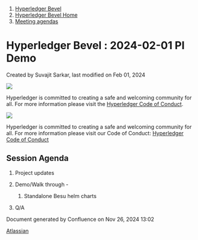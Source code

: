 1. [Hyperledger Bevel](index.html)
2. [Hyperledger Bevel Home](Hyperledger-Bevel-Home_21954565.html)
3. [Meeting agendas](Meeting-agendas_21960978.html)

# Hyperledger Bevel : 2024-02-01 PI Demo

Created by Suvajit Sarkar, last modified on Feb 01, 2024

![](https://wiki.hyperledger.org/download/attachments/2392771/welcome.png?version=2&modificationDate=1572450107000&api=v2)

Hyperledger is committed to creating a safe and welcoming community for all. For more information please visit the [Hyperledger Code of Conduct](https://lf-hyperledger.atlassian.net/wiki/spaces/HYP/pages/19595281/Hyperledger+Code+of+Conduct).

![](https://wiki.hyperledger.org/download/attachments/29034696/Antitrustnotice.png?version=1&modificationDate=1581695654000&api=v2)

Hyperledger is committed to creating a safe and welcoming community for all. For more information please visit our Code of Conduct: [Hyperledger Code of Conduct](https://lf-hyperledger.atlassian.net/wiki/spaces/HYP/pages/19595281/Hyperledger+Code+of+Conduct)

## Session Agenda

1. Project updates
2. Demo/Walk through -
   
   1. Standalone Besu helm charts
3. Q/A

Document generated by Confluence on Nov 26, 2024 13:02

[Atlassian](http://www.atlassian.com/)
